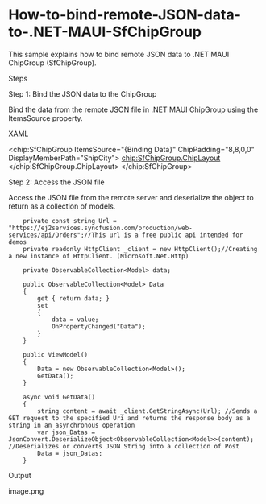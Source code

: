 # How-to-bind-remote-JSON-data-to-.NET-MAUI-SfChipGroup
This sample explains how to bind remote JSON data to .NET MAUI ChipGroup (SfChipGroup).

Steps

Step 1: Bind the JSON data to the ChipGroup

Bind the data from the remote JSON file in .NET MAUI ChipGroup using the ItemsSource property.

XAML

<chip:SfChipGroup ItemsSource="{Binding Data}"
                  ChipPadding="8,8,0,0"
                  DisplayMemberPath="ShipCity">
            <chip:SfChipGroup.ChipLayout>
                <FlexLayout HorizontalOptions="Start"
                            VerticalOptions="Center"
                            Direction="Row"
                            Wrap="Wrap"
                            JustifyContent="Start"
                            AlignContent="Start"
                            AlignItems="Start"/>
            </chip:SfChipGroup.ChipLayout>
     </chip:SfChipGroup>
     
Step 2: Access the JSON file

Access the JSON file from the remote server and deserialize the object to return as a collection of models.

        private const string Url = "https://ej2services.syncfusion.com/production/web-services/api/Orders";//This url is a free public api intended for demos
        private readonly HttpClient _client = new HttpClient();//Creating a new instance of HttpClient. (Microsoft.Net.Http)

        private ObservableCollection<Model> data;
        
        public ObservableCollection<Model> Data
        {
            get { return data; }
            set
            {
                data = value;
                OnPropertyChanged("Data");
            }
        }
        
        public ViewModel()
        {
            Data = new ObservableCollection<Model>();
            GetData();
        }
        
        async void GetData()
        {
            string content = await _client.GetStringAsync(Url); //Sends a GET request to the specified Uri and returns the response body as a string in an asynchronous operation
            var json_Datas = JsonConvert.DeserializeObject<ObservableCollection<Model>>(content); //Deserializes or converts JSON String into a collection of Post
            Data = json_Datas;
        }
        
Output

image.png
